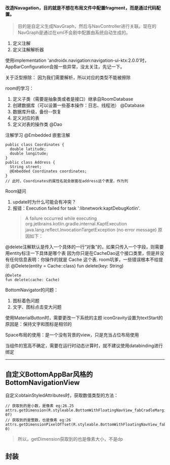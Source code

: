 #### 改造Navagation，目的就是不想在布局文件中配置fragment，而是通过代码配置。
>目的是自定义生成NavGraph，然后与NavController进行关联。现在的NavGraph是通过在xml不会剧中配置由系统自动生成的。

1. 定义注解
2. 定义注解解析器

使用implementation 'androidx.navigation:navigation-ui-ktx:2.0.0'时，AppBarConfiguration会报一些异常，没太关注，先记一下。

关于泛型擦除：
因为我们需要解析，所以对应的类型不能被擦除

room的学习：
1. 定义子类（需要是抽象类或者是接口）继承自RoomDatabase
2. 创建数据库（可以设置一些基本操作：日志、线程池） @Database
3. 数据库升级，备份--恢复
4. 定义对应的表
5. 定义对表的操作类 @Dao

注解学习
@Embedded 嵌套注解
```
public class Coordinates {
  double latitude;
  double longitude;
}
public class Address {
  String street;
  @Embedded Coordinates coordinates;
}
// 此时，Coordinates的属性名就会嵌套在address这个表里，作为列
```

Room疑问
1. update时为什么可能会有冲突？
2. 报错：Execution failed for task ':libnetwork:kaptDebugKotlin'.
   > A failure occurred while executing org.jetbrains.kotlin.gradle.internal.KaptExecution
      > java.lang.reflect.InvocationTargetException (no error message)
原因如下：

@delete注解默认是传入一个具体的一行“对象”的，如果只传入一个字段，则需要用entity标注一下具体是哪个表
因为你只是在CacheDao这个接口类里，但是并没有任何信息表明：你操作的就是 Cache 这个表.
room坑爹，一些错误根本不给提示
    @Delete(entity = Cache::class)
    fun delete(key: String)

    @Delete
    fun delete(cache: Cache)



BottomNavigator的问题：
1. 图标着色问题
2. 文字、图标点击变大问题

使用MaterialButton时，需要更改一下系统的主题
iconGravity设置为textStart的原因是：保持文字和图标是相邻的

Space布局的使用：是一个没有背景的view，只是充当占位布局使用

当组件的宽高不确定，需要在运行时动态计算时，就不建议使用databinding进行绑定

-----------------------------------------------------------------

## 自定义BottomAppBar风格的BottomNavigationView
自定义obtainStyledAttributes时，获取数值类型的方法：
```
// 获取到的是小数，是像素 eg:26.25
attrs.getDimension(R.styleable.BottomWithFloatingNavView_fabCradleMargin, 0f)
// 获取到的是整数，也是像素 eg:26
attrs.getDimensionPixelOffset(R.styleable.BottomWithFloatingNavView_fabCradleMargin, 0)
```
>所以，getDimension获取到的也是像素大小，不是dp

## 封装

